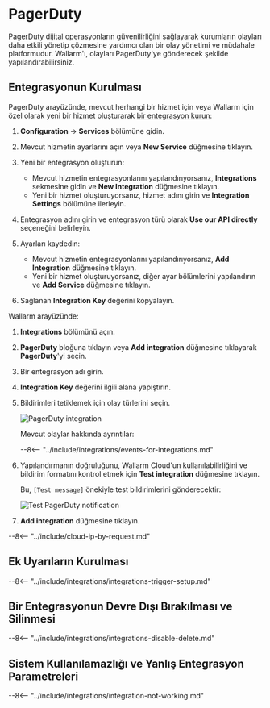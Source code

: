 [link-pagerduty-docs]: https://support.pagerduty.com/docs/services-and-integrations

#   PagerDuty

[PagerDuty](https://www.pagerduty.com/) dijital operasyonların güvenilirliğini sağlayarak kurumların olayları daha etkili yönetip çözmesine yardımcı olan bir olay yönetimi ve müdahale platformudur. Wallarm'ı, olayları PagerDuty'ye gönderecek şekilde yapılandırabilirsiniz.

##  Entegrasyonun Kurulması

PagerDuty arayüzünde, mevcut herhangi bir hizmet için veya Wallarm için özel olarak yeni bir hizmet oluşturarak [bir entegrasyon kurun][link-pagerduty-docs]:

1. **Configuration** → **Services** bölümüne gidin.
2. Mevcut hizmetin ayarlarını açın veya **New Service** düğmesine tıklayın.
3. Yeni bir entegrasyon oluşturun:

    *   Mevcut hizmetin entegrasyonlarını yapılandırıyorsanız, **Integrations** sekmesine gidin ve **New Integration** düğmesine tıklayın.
    *   Yeni bir hizmet oluşturuyorsanız, hizmet adını girin ve **Integration Settings** bölümüne ilerleyin.
4. Entegrasyon adını girin ve entegrasyon türü olarak **Use our API directly** seçeneğini belirleyin.
5. Ayarları kaydedin:

    *   Mevcut hizmetin entegrasyonlarını yapılandırıyorsanız, **Add Integration** düğmesine tıklayın.
    *   Yeni bir hizmet oluşturuyorsanız, diğer ayar bölümlerini yapılandırın ve **Add Service** düğmesine tıklayın.
    
5. Sağlanan **Integration Key** değerini kopyalayın.

Wallarm arayüzünde:

1. **Integrations** bölümünü açın.
1. **PagerDuty** bloğuna tıklayın veya **Add integration** düğmesine tıklayarak **PagerDuty**'yi seçin.
1. Bir entegrasyon adı girin.
1. **Integration Key** değerini ilgili alana yapıştırın.
1. Bildirimleri tetiklemek için olay türlerini seçin.

    ![PagerDuty integration](../../../images/user-guides/settings/integrations/add-pagerduty-integration.png)

    Mevcut olaylar hakkında ayrıntılar:
      
    --8<-- "../include/integrations/events-for-integrations.md"

1. Yapılandırmanın doğruluğunu, Wallarm Cloud'un kullanılabilirliğini ve bildirim formatını kontrol etmek için **Test integration** düğmesine tıklayın.

    Bu, `[Test message]` önekiyle test bildirimlerini gönderecektir:

    ![Test PagerDuty notification](../../../images/user-guides/settings/integrations/test-pagerduty-scope-changed.png)

1. **Add integration** düğmesine tıklayın.

--8<-- "../include/cloud-ip-by-request.md"

## Ek Uyarıların Kurulması

--8<-- "../include/integrations/integrations-trigger-setup.md"

## Bir Entegrasyonun Devre Dışı Bırakılması ve Silinmesi

--8<-- "../include/integrations/integrations-disable-delete.md"

## Sistem Kullanılamazlığı ve Yanlış Entegrasyon Parametreleri

--8<-- "../include/integrations/integration-not-working.md"